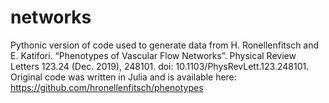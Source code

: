 # networks

Pythonic version of code used to generate data from H. Ronellenfitsch and E. Katifori. “Phenotypes of Vascular Flow Networks”. Physical Review Letters 123.24 (Dec. 2019), 248101. doi: 10.1103/PhysRevLett.123.248101. Original code was written in Julia and is available here: https://github.com/hronellenfitsch/phenotypes

